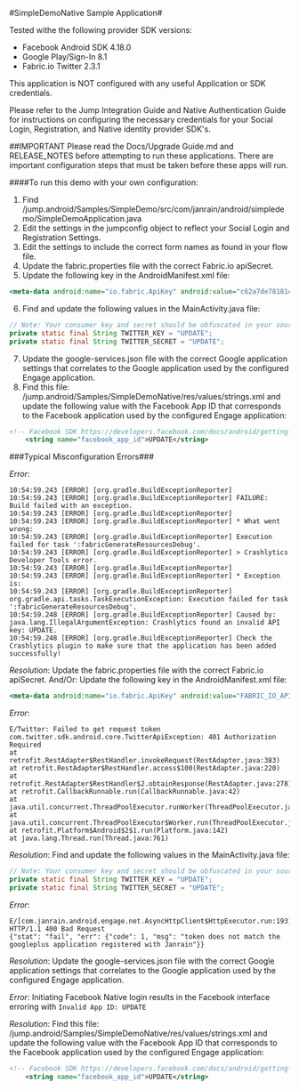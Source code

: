 #SimpleDemoNative Sample Application#

Tested withe the following provider SDK versions:

* Facebook Android SDK 4.18.0
* Google Play/Sign-In 8.1
* Fabric.io Twitter 2.3.1

This application is NOT configured with any useful Application or SDK credentials.

Please refer to the Jump Integration Guide and Native Authentication Guide for instructions on configuring the necessary credentials for your Social Login, Registration, and Native identity provider SDK's.

##IMPORTANT
Please read the Docs/Upgrade Guide.md and RELEASE_NOTES before attempting to run these applications.  There are important configuration steps that must be taken before these apps will run.

####To run this demo with your own configuration:

1. Find /jump.android/Samples/SimpleDemo/src/com/janrain/android/simpledemo/SimpleDemoApplication.java
2. Edit the settings in the jumpconfig object to reflect your Social Login and Registration Settings.
3. Edit the settings to include the correct form names as found in your flow file.
4. Update the fabric.properties file with the correct Fabric.io apiSecret.
5. Update the following key in the AndroidManifest.xml file:
```xml
<meta-data android:name="io.fabric.ApiKey" android:value="c62a7de78181c7889143e54a7a33e92adfd1fa63" />
```
6.  Find and update the following values in the MainActivity.java file:
```java
// Note: Your consumer key and secret should be obfuscated in your source code before shipping.
private static final String TWITTER_KEY = "UPDATE";
private static final String TWITTER_SECRET = "UPDATE";
```
7. Update the google-services.json file with the correct Google application settings that correlates to the Google application used by the configured Engage application.
8. Find this file: /jump.android/Samples/SimpleDemoNative/res/values/strings.xml and update the following value with the Facebook App ID that corresponds to the Facebook application used by the configured Engage application:
```xml
<!-- Facebook SDK https://developers.facebook.com/docs/android/getting-started -->
    <string name="facebook_app_id">UPDATE</string>
```


###Typical Misconfiguration Errors###

*Error*:
```
10:54:59.243 [ERROR] [org.gradle.BuildExceptionReporter]
10:54:59.243 [ERROR] [org.gradle.BuildExceptionReporter] FAILURE: Build failed with an exception.
10:54:59.243 [ERROR] [org.gradle.BuildExceptionReporter]
10:54:59.243 [ERROR] [org.gradle.BuildExceptionReporter] * What went wrong:
10:54:59.243 [ERROR] [org.gradle.BuildExceptionReporter] Execution failed for task ':fabricGenerateResourcesDebug'.
10:54:59.243 [ERROR] [org.gradle.BuildExceptionReporter] > Crashlytics Developer Tools error.
10:54:59.243 [ERROR] [org.gradle.BuildExceptionReporter]
10:54:59.243 [ERROR] [org.gradle.BuildExceptionReporter] * Exception is:
10:54:59.243 [ERROR] [org.gradle.BuildExceptionReporter] org.gradle.api.tasks.TaskExecutionException: Execution failed for task ':fabricGenerateResourcesDebug'.
10:54:59.248 [ERROR] [org.gradle.BuildExceptionReporter] Caused by: java.lang.IllegalArgumentException: Crashlytics found an invalid API key: UPDATE.
10:54:59.248 [ERROR] [org.gradle.BuildExceptionReporter] Check the Crashlytics plugin to make sure that the application has been added successfully!
```

*Resolution*: Update the fabric.properties file with the correct Fabric.io apiSecret.
And/Or: Update the following key in the AndroidManifest.xml file:
```xml
<meta-data android:name="io.fabric.ApiKey" android:value="FABRIC_IO_API_KEY" />
```

*Error*:
```
E/Twitter: Failed to get request token
com.twitter.sdk.android.core.TwitterApiException: 401 Authorization Required
at retrofit.RestAdapter$RestHandler.invokeRequest(RestAdapter.java:383)
at retrofit.RestAdapter$RestHandler.access$100(RestAdapter.java:220)
at retrofit.RestAdapter$RestHandler$2.obtainResponse(RestAdapter.java:278)
at retrofit.CallbackRunnable.run(CallbackRunnable.java:42)
at java.util.concurrent.ThreadPoolExecutor.runWorker(ThreadPoolExecutor.java:1133)
at java.util.concurrent.ThreadPoolExecutor$Worker.run(ThreadPoolExecutor.java:607)
at retrofit.Platform$Android$2$1.run(Platform.java:142)
at java.lang.Thread.run(Thread.java:761)
```

*Resolution*: Find and update the following values in the MainActivity.java file:
```java
// Note: Your consumer key and secret should be obfuscated in your source code before shipping.
private static final String TWITTER_KEY = "UPDATE";
private static final String TWITTER_SECRET = "UPDATE";
```

*Error*:
```
E/[com.janrain.android.engage.net.AsyncHttpClient$HttpExecutor.run:193]: HTTP/1.1 400 Bad Request
{"stat": "fail", "err": {"code": 1, "msg": "token does not match the googleplus application registered with Janrain"}}
```

*Resolution*: Update the google-services.json file with the correct Google application settings that correlates to the Google application used by the configured Engage application.

*Error*: Initiating Facebook Native login results in the Facebook interface erroring with `Invalid App ID: UPDATE`

*Resolution*:  Find this file: /jump.android/Samples/SimpleDemoNative/res/values/strings.xml and update the following value with the Facebook App ID that corresponds to the Facebook application used by the configured Engage application:
```xml
<!-- Facebook SDK https://developers.facebook.com/docs/android/getting-started -->
    <string name="facebook_app_id">UPDATE</string>
```


